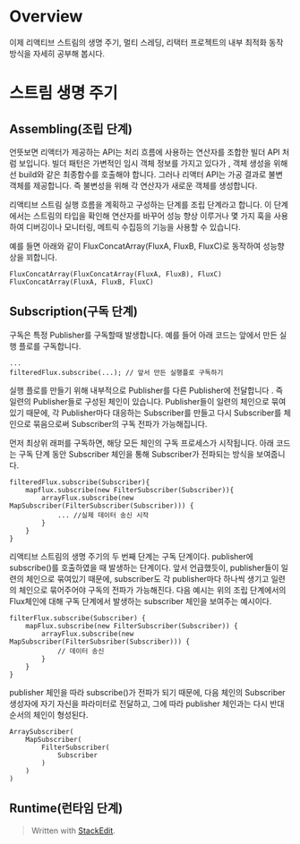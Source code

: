 # Overview

이제 리액티브 스트림의 생명 주기, 멀티 스레딩, 리택터 프로젝트의 내부 최적화 동작 방식을 자세히 공부해 봅시다. 


# 스트림 생명 주기

## Assembling(조립 단계)

언뜻보면 리액터가 제공하는 API는 처리 흐름에 사용하는 연산자를 조합한 빌더 API 처럼 보입니다. 빌더 패턴은 가변적인 임시 객체 정보를 가지고 있다가 , 객체 생성을 위해선 build와 같은 최종함수를 호출해야 합니다. 그러나 리액터 API는 가공 결과로 불변 객체를 제공합니다. 즉 불변성을 위해 각 연산자가 새로운 객체를 생성합니다. 

리액티브 스트림 실행 흐름을 계획하고 구성하는 단계를 조립 단계라고 합니다. 이 단계에서는 스트림의 타입을 확인해 연산자를 바꾸어 성능 향상 이루거나 몇 가지 훅을 사용하여 디버깅이나 모니터링, 메트릭 수집등의 기능을 사용할 수 있습니다. 

예를 들면 아래와 같이 FluxConcatArray(FluxA, FluxB, FluxC)로 동작하여 성능향상을 꾀합니다.
```
FluxConcatArray(FluxConcatArray(FluxA, FluxB), FluxC)
FluxConcatArray(FluxA, FluxB, FluxC)
```

## Subscription(구독 단계)

구독은 특정 Publisher를 구독할때 발생합니다. 예를 들어 아래 코드는 앞에서 만든 실행 플로를 구독합니다. 

```
...
filteredFlux.subscribe(...); // 앞서 만든 실행플로 구독하기 
```

실행 플로를 만들기 위해 내부적으로 Publisher를 다른 Publisher에 전달합니다 . 즉 일련의 Publisher들로 구성된 체인이 있습니다.  Publisher들이 일련의 체인으로 묶여있기 때문에,  각 Publisher마다 대응하는 Subscriber를 만들고 다시 Subscriber를 체인으로 묶음으로써 Subscriber의 구독 전파가 가능해집니다.

먼저 최상위 래퍼를 구독하면, 해당 모든 체인의 구독 프로세스가 시작됩니다. 아래 코드는 구독 단계 동안 Subscriber 체인을 통해 Subscriber가 전파되는 방식을 보여줍니다.

```
filteredFlux.subscribe(Subscriber){
	mapflux.subscribe(new FilterSubscriber(Subscriber)){
		arrayFlux.subscribe(new MapSubscriber(FilterSubscriber(Subscriber))) {
			... //실제 데이터 송신 시작
		}
	}
}
```

리액티브 스트림의 생명 주기의 두 번째 단계는 구독 단계이다. publisher에 subscribe()를 호출하였을 때 발생하는 단계이다. 앞서 언급했듯이, publisher들이 일련의 체인으로 묶여있기 때문에, subscriber도 각 publisher마다 하나씩 생기고 일련의 체인으로 묶어주어야 구독의 전파가 가능해진다. 다음 예시는 위의 조립 단계에서의 Flux체인에 대해 구독 단계에서 발생하는 subscriber 체인을 보여주는 예시이다.

```
filterFlux.subscribe(Subscriber) {
    mapFlux.subscribe(new FilterSubscriber(Subscriber)) {
        arrayFlux.subscribe(new MapSubscriber(FilterSubsriber(Subscriber))) {
            // 데이터 송신
        }
    }
}
```

publisher 체인을 따라 subscribe()가 전파가 되기 때문에, 다음 체인의 Subscriber 생성자에 자기 자신을 파라미터로 전달하고, 그에 따라 publisher 체인과는 다시 반대 순서의 체인이 형성된다.

```
ArraySubscriber(
    MapSubscriber(
        FilterSubscriber(
            Subscriber
        )
    )
)
```

## Runtime(런타임 단계)






> Written with [StackEdit](https://stackedit.io/).
<!--stackedit_data:
eyJoaXN0b3J5IjpbLTE1MTMwMjcyMjcsMTYxOTE2NTg5MCwxMz
gzNTU4NjUsMTI1MzY4NjYxM119
-->